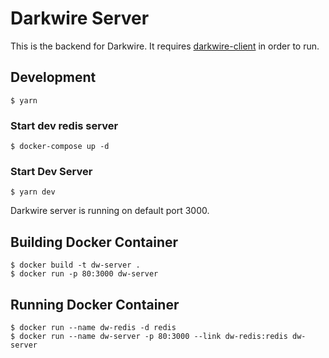 # Darkwire Server

This is the backend for Darkwire. It requires [darkwire-client](https://github.com/seripap/darkwire-client) in order to run.

## Development

```
$ yarn
```

### Start dev redis server

```
$ docker-compose up -d
```

### Start Dev Server

```
$ yarn dev
```

Darkwire server is running on default port 3000.

## Building Docker Container

```
$ docker build -t dw-server .
$ docker run -p 80:3000 dw-server
```

## Running Docker Container

```
$ docker run --name dw-redis -d redis
$ docker run --name dw-server -p 80:3000 --link dw-redis:redis dw-server
```
